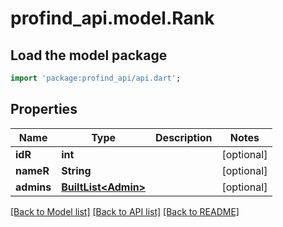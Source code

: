 # profind_api.model.Rank

## Load the model package
```dart
import 'package:profind_api/api.dart';
```

## Properties
Name | Type | Description | Notes
------------ | ------------- | ------------- | -------------
**idR** | **int** |  | [optional] 
**nameR** | **String** |  | [optional] 
**admins** | [**BuiltList&lt;Admin&gt;**](Admin.md) |  | [optional] 

[[Back to Model list]](../README.md#documentation-for-models) [[Back to API list]](../README.md#documentation-for-api-endpoints) [[Back to README]](../README.md)


